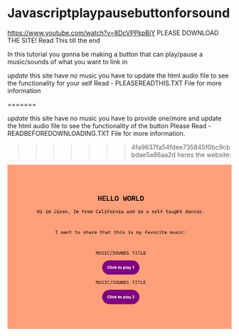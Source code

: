 # Javascriptplaypausebuttonforsound

https://www.youtube.com/watch?v=8DcVPPkpBjY
PLEASE DOWNLOAD THE SITE! Read This till the end

In this tutorial you gonna be making a button that can play/pause a music/sounds of what you want to link in <audio> tag
its just a simple tutorial nothing pro
<<<<<<< HEAD

_update_
this site have no music you have to update the html audio file to see the functionality for your self
Read - PLEASEREADTHIS.TXT File for more information

=======
  
 *update*
  this site have no music you have to provide one/more and update the html audio file to see the functionality of the button
  Please Read - READBEFOREDOWNLOADING.TXT File for more information.
  
  
>>>>>>> 4fa9637fa54fdee735845f0bc9cbbdae5a86aa2d
heres the website:

![preview](prev1.png)
